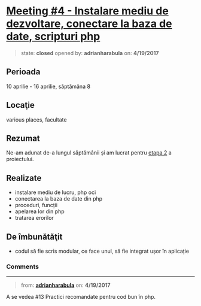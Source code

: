# [Meeting #4 - Instalare mediu de dezvoltare, conectare la baza de date, scripturi php](https://github.com/adrianharabula/condr/issues/18)

> state: **closed** opened by: **adrianharabula** on: **4/19/2017**

## Perioada
10 aprilie - 16 aprilie, săptămâna 8

## Locaţie
various places, facultate

## Rezumat
Ne-am adunat de-a lungul săptămânii și am lucrat pentru [etapa 2](https://docs.google.com/document/d/12uy4ZYR75ozhd5qxfTq1Zsbx1PtZzHyTk_o4gUQ6pEE/pub) a proiectului.

## Realizate

- instalare mediu de lucru, php oci
- conectarea la baza de date din php
- proceduri, funcții
- apelarea lor din php
- tratarea erorilor

## De îmbunătăţit

 * codul să fie scris modular, ce face unul, să fie integrat ușor în aplicație

### Comments

---
> from: [**adrianharabula**](https://github.com/adrianharabula/condr/issues/18#issuecomment-295168859) on: **4/19/2017**

A se vedea #13 Practici recomandate pentru cod bun în php.
